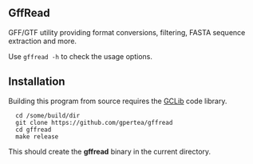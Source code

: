 ## GffRead
GFF/GTF utility providing format conversions, filtering, FASTA sequence 
extraction and more.

Use `gffread -h` to check the usage options.

## Installation
Building this program from source requires the [GCLib](../../../gclib) code 
library. 

```
  cd /some/build/dir
  git clone https://github.com/gpertea/gffread
  cd gffread
  make release
```
This should create the **gffread** binary in the current directory.
